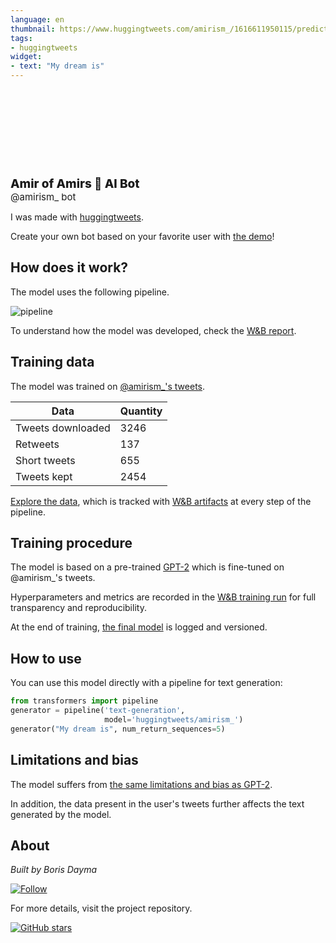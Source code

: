 ```yaml
---
language: en
thumbnail: https://www.huggingtweets.com/amirism_/1616611950115/predictions.png
tags:
- huggingtweets
widget:
- text: "My dream is"
---
```


<div>
<div style="width: 132px; height:132px; border-radius: 50%; background-size: cover; background-image: url('https://pbs.twimg.com/profile_images/1374784520742866949/RBO-C7n8_400x400.jpg')">
</div>
<div style="margin-top: 8px; font-size: 19px; font-weight: 800">Amir of Amirs 🤖 AI Bot </div>
<div style="font-size: 15px">@amirism_ bot</div>
</div>

I was made with [huggingtweets](https://github.com/borisdayma/huggingtweets).

Create your own bot based on your favorite user with [the demo](https://colab.research.google.com/github/borisdayma/huggingtweets/blob/master/huggingtweets-demo.ipynb)!

## How does it work?

The model uses the following pipeline.

![pipeline](https://github.com/borisdayma/huggingtweets/blob/master/img/pipeline.png?raw=true)

To understand how the model was developed, check the [W&B report](https://app.wandb.ai/wandb/huggingtweets/reports/HuggingTweets-Train-a-model-to-generate-tweets--VmlldzoxMTY5MjI).

## Training data

The model was trained on [@amirism_'s tweets](https://twitter.com/amirism_).

| Data | Quantity |
| --- | --- |
| Tweets downloaded | 3246 |
| Retweets | 137 |
| Short tweets | 655 |
| Tweets kept | 2454 |

[Explore the data](https://wandb.ai/wandb/huggingtweets/runs/3jwwptdm/artifacts), which is tracked with [W&B artifacts](https://docs.wandb.com/artifacts) at every step of the pipeline.

## Training procedure

The model is based on a pre-trained [GPT-2](https://huggingface.co/gpt2) which is fine-tuned on @amirism_'s tweets.

Hyperparameters and metrics are recorded in the [W&B training run](https://wandb.ai/wandb/huggingtweets/runs/jf0rjdbf) for full transparency and reproducibility.

At the end of training, [the final model](https://wandb.ai/wandb/huggingtweets/runs/jf0rjdbf/artifacts) is logged and versioned.

## How to use

You can use this model directly with a pipeline for text generation:

```python
from transformers import pipeline
generator = pipeline('text-generation',
                     model='huggingtweets/amirism_')
generator("My dream is", num_return_sequences=5)
```

## Limitations and bias

The model suffers from [the same limitations and bias as GPT-2](https://huggingface.co/gpt2#limitations-and-bias).

In addition, the data present in the user's tweets further affects the text generated by the model.

## About

*Built by Boris Dayma*

[![Follow](https://img.shields.io/twitter/follow/borisdayma?style=social)](https://twitter.com/intent/follow?screen_name=borisdayma)

For more details, visit the project repository.

[![GitHub stars](https://img.shields.io/github/stars/borisdayma/huggingtweets?style=social)](https://github.com/borisdayma/huggingtweets)
